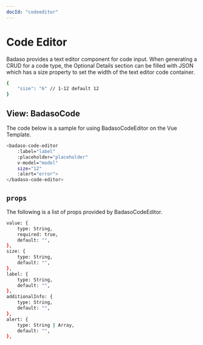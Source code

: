 ```yaml
---
docId: "codeeditor"
---
```


# Code Editor
Badaso provides a text editor component for code input. When generating a CRUD for a code type, the Optional Details section can be filled with JSON which has a size property to set the width of the text editor code container.

```bash
{
    "size": "6" // 1-12 default 12
}
```

## View: BadasoCode
The code below is a sample for using BadasoCodeEditor on the Vue Template.
```bash
<badaso-code-editor
    :label="label"
    :placeholder="placeholder"
    v-model="model"
    size="12"
    :alert="error">
</badaso-code-editor>
```

## `props`
The following is a list of props provided by BadasoCodeEditor.
```bash
value: {
    type: String,
    required: true,
    default: "",
},
size: {
    type: String,
    default: "",
},
label: {
    type: String,
    default: "",
},
additionalInfo: {
    type: String,
    default: "",
},
alert: {
    type: String | Array,
    default: "",
},
```